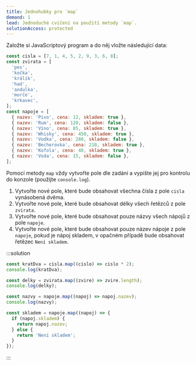 ```yaml
---
title: Jednohubky pro `map`
demand: 1
lead: Jednoduché cvičení na použití metody `map`.
solutionAccess: protected
---
```


Založte si JavaScriptový program a do něj vložte následující data:

```js
const cisla = [7, 1, 4, 5, 2, 9, 3, 6, 8];
const zvirata = [
  'pes',
  'kočka',
  'králík',
  'had',
  'andulka',
  'morče',
  'krkavec',
];
const napoje = [
  { nazev: 'Pivo', cena: 12, skladem: true },
  { nazev: 'Rum', cena: 120, skladem: false },
  { nazev: 'Víno', cena: 85, skladem: true },
  { nazev: 'Whisky', cena: 450, skladem: true },
  { nazev: 'Vodka', cena: 280, skladem: false },
  { nazev: 'Becherovka', cena: 210, skladem: true },
  { nazev: 'Kofola', cena: 40, skladem: true },
  { nazev: 'Voda', cena: 15, skladem: false },
];
```

Pomocí metody `map` vždy vytvořte pole dle zadání a vypište jej pro kontrolu do konzole (použijte `console.log`).

1. Vytvořte nové pole, které bude obsahovat všechna čísla z pole `cisla` vynásobená dvěma.
1. Vytvořte nové pole, které bude obsahovat délky všech řetězců z pole `zvirata`.
1. Vytvořte nové pole, které bude obsahovat pouze názvy všech nápojů z pole `napoje`.
1. Vytvořte nové pole, které bude obsahovat pouze název nápoje z pole `napoje`, pokud je nápoj skladem, v opačném případě bude obsahovat řetězec `Není skladem`.

:::solution

```js
const kratDva = cisla.map((cislo) => cislo * 2);
console.log(kratDva);

const delky = zvirata.map((zvire) => zvire.length);
console.log(delky);

const nazvy = napoje.map((napoj) => napoj.nazev);
console.log(nazvy);

const skladem = napoje.map((napoj) => {
  if (napoj.skladem) {
    return napoj.nazev;
  } else {
    return 'Není skladem';
  }
});
```

:::
